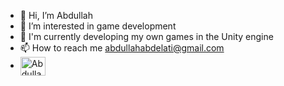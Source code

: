 - 👋 Hi, I’m Abdullah
- 👀 I’m interested in game development
- 🌱 I'm currently developing my own games in the Unity engine
- 📫 How to reach me abdullahabdelati@gmail.com
- <a href="https://www.youtube.com/channel/UCrnKMmlzEjayfqVLZij9tAA" target="blank"><img align="center" src="https://raw.githubusercontent.com/rahuldkjain/github-profile-readme-generator/master/src/images/icons/Social/youtube.svg" alt="Abdullah Abdelaty" height="30" width="40" /></a>
</p>

<!---
Abdullah165/Abdullah165 is a ✨ special ✨ repository because its `README.md` (this file) appears on your GitHub profile.
You can click the Preview link to take a look at your changes.
--->
